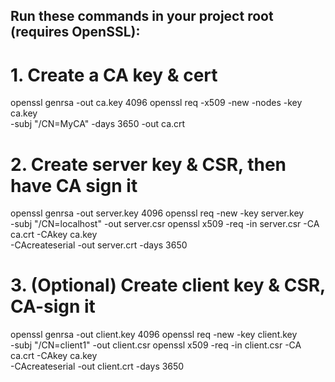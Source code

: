 ## Run these commands in your project root (requires OpenSSL):

# 1. Create a CA key & cert
openssl genrsa -out ca.key 4096
openssl req -x509 -new -nodes -key ca.key \
  -subj "/CN=MyCA" -days 3650 -out ca.crt

# 2. Create server key & CSR, then have CA sign it
openssl genrsa -out server.key 4096
openssl req -new -key server.key \
  -subj "/CN=localhost" -out server.csr
openssl x509 -req -in server.csr -CA ca.crt -CAkey ca.key \
  -CAcreateserial -out server.crt -days 3650

# 3. (Optional) Create client key & CSR, CA-sign it
openssl genrsa -out client.key 4096
openssl req -new -key client.key \
  -subj "/CN=client1" -out client.csr
openssl x509 -req -in client.csr -CA ca.crt -CAkey ca.key \
  -CAcreateserial -out client.crt -days 3650
